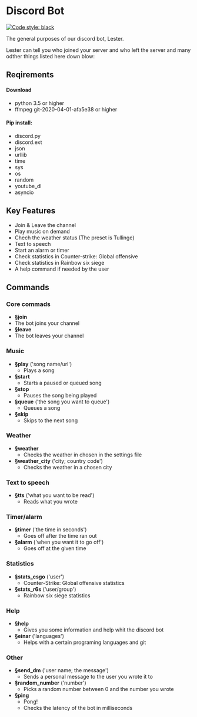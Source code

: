 # Discord Bot
[![Code style: black](https://img.shields.io/badge/code%20style-black-000000.svg)](https://github.com/psf/black)

The general purposes of our discord bot, Lester.

Lester can tell you who joined your server and who left the server and many odther things listed here down blow:

## Reqirements

#### Download
 - python 3.5 or higher
 - ffmpeg git-2020-04-01-afa5e38 or higher

#### Pip install:
 - discord.py
 - discord.ext
 - json
 - urllib
 - time
 - sys
 - os
 - random
 - youtube_dl
 - asyncio


## Key Features
- Join & Leave the channel
- Play music on demand 
- Chech the weather status (The preset is Tullinge)
- Text to speech
- Start an alarm or timer
- Check statistics in Counter-strike: Global offensive
- Check statistics in Rainbow six siege
- A help command if needed by the user


## Commands

### Core commads
  - **§join**
   - The bot joins your channel
  - **§leave**
   - The bot leaves your channel

### Music
  - **§play** ('song name/url')
    - Plays a song
  - **§start** 
    - Starts a paused or queued song
  - **§stop** 
    - Pauses the song being played
  - **§queue** ('the song you want to queue')
    - Queues a song
  - **§skip** 
    - Skips to the next song

### Weather
  - **§weather**
    - Checks the weather in chosen in the settings file
  - **§weather_city** ('city; country code')
    - Checks the weather in a chosen city

### Text to speech
  - **§tts** ('what you want to be read')
    - Reads what you wrote

### Timer/alarm
  - **§timer** ('the time in seconds')
    - Goes off after the time ran out
  - **§alarm** ('when you want it to go off')
    - Goes off at the given time

### Statistics
  - **§stats_csgo** ('user')
    - Counter-Strike: Global offensive statistics
  - **§stats_r6s** ('user/group')
    - Rainbow six siege statistics

### Help
  - **§help**
    - Gives you some information and help whit the discord bot
  - **§einar** ('languages')
    - Helps with a certain programing languages and git

### Other
  - **§send_dm** ('user name; the message')
    - Sends a personal message to the user you wrote it to
  - **§random_number** ('number')
    - Picks a random number between 0 and the number you wrote
  - **§ping**
    - Pong!
    - Checks the latency of the bot in milliseconds
